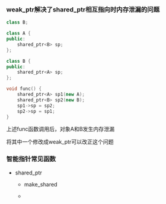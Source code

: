 ### weak_ptr解决了shared_ptr相互指向时内存泄漏的问题

```c++
class B;

class A {
public:
    shared_ptr<B> sp;
};

class B {
public:
    shared_ptr<A> sp;
};

void func() {
    shared_ptr<A> sp1(new A);
    shared_ptr<B> sp2(new B);
    sp1->sp = sp2;
    sp2->sp = sp1;
}
```

上述func函数调用后，对象A和B发生内存泄漏

将其中一个修改成weak_ptr可以改正这个问题



### 智能指针常见函数

* shared_ptr

  * make_shared

  * 